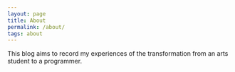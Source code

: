 ```yaml
---
layout: page
title: About
permalink: /about/
tags: about
---
```


This blog aims to record my experiences of the transformation from an arts student to a programmer.
